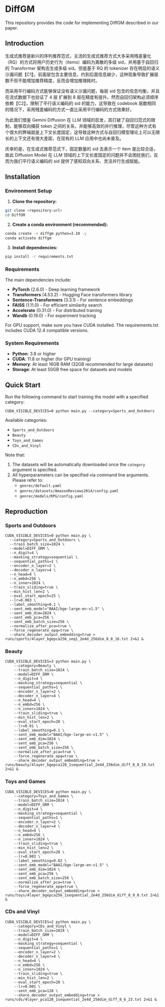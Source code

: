 # DiffGM

This repository provides the code for implementing DiffGM described in our paper.

## Introduction

生成式推荐是新兴的序列推荐范式，主流的生成式推荐方式大多采用残差量化（RQ）的方式将用户历史行为（items）编码为离散的多级 sid，并用基于自回归的 Transformer 架构去生成多级 sid。但是基于 RQ 的 tokenizer 存在明显的语义沙漏问题【C1】，前面层包含主要信息，约到后面信息越少，这种现象导致扩展层数不但不能增加推荐精度，反而会增加推理耗时。

而采用平行编码方式能够保证没有语义沙漏问题，每层 sid 包含的信息均衡，并且在流式数据下也验证了 4 层 扩展到 8 层在精度有提升。然而自回归架构必须顺序依赖【C2】，限制了平行语义编码的 sid 的能力，这导致在 codebook 层数相同的情况下，采用残差编码的方式一直比采用平行编码的方式效果好。

为此我们借鉴 Gemini Diffusion 在 LLM 领域的启发，其打破了自回归范式的限制，能够双向捕获 token 之间的关系，并能够高效的并行推理，尽管这种方式有个很大的弊端就是上下文长度固定，这导致这种方式与自回归模型理论上可以无限长的上下文还有很大差距，在现有的 LLM 应用中也尚未普及。

庆幸的是，在生成式推荐范式下，固定数量的 sid 去表示一个 item 是比较合适，故此 Diffusion Model 在 LLM 领域的上下文长度固定的问题并不会困扰我们，反而为我们平行语义编码的 sid 提供了感知双向关系、灵活并行生成赋能。


## Installation

### Environment Setup

1. **Clone the repository:**
```bash
git clone <repository-url>
cd DiffGM
```

2. **Create a conda environment (recommended):**
```bash
conda create -n diffgm python=3.10 -y
conda activate diffgm
```

3. **Install dependencies:**
```bash
pip install -r requirements.txt
```

### Requirements

The main dependencies include:
- **PyTorch** (2.6.0) - Deep learning framework
- **Transformers** (4.53.2) - Hugging Face transformers library
- **Sentence-Transformers** (3.3.1) - For sentence embeddings
- **FAISS** (1.11.0) - For efficient similarity search
- **Accelerate** (0.31.0) - For distributed training
- **Wandb** (0.19.0) - For experiment tracking

For GPU support, make sure you have CUDA installed. The requirements.txt includes CUDA 12.4 compatible versions.

### System Requirements

- **Python**: 3.8 or higher
- **CUDA**: 11.8 or higher (for GPU training)
- **Memory**: At least 16GB RAM (32GB recommended for large datasets)
- **Storage**: At least 50GB free space for datasets and models

## Quick Start

Run the following command to start training the model with a specified category:

```
CUDA_VISIBLE_DEVICES=0 python main.py --category=Sports_and_Outdoors
```

Available categories:
* `Sports_and_Outdoors`
* `Beauty`
* `Toys_and_Games`
* `CDs_and_Vinyl`

Note that:
1. The datasets will be automatically downloaded once the `category` argument is specified.
2. All hyperparameters can be specified via command line arguments. Please refer to:
    * `genrec/default.yaml`
    * `genrec/datasets/AmazonReviews2014/config.yaml`
    * `genrec/models/RPG/config.yaml`

## Reproduction

### Sports and Outdoors


```
CUDA_VISIBLE_DEVICES=0 python main.py \
  --category=Sports_and_Outdoors \
  --train_batch_size=1024 \
  --model=DIFF_GRM \
  --n_digit=4 \
  --masking_strategy=sequential \
  --sequential_paths=1 \
  --encoder_n_layer=2 \
  --decoder_n_layer=4 \
  --n_head=4 \
  --n_embd=256 \
  --n_inner=1024 \
  --train_sliding=true \
  --min_hist_len=2 \
  --eval_start_epoch=25 \
  --lr=0.003 \
  --label_smoothing=0.1 \
  --sent_emb_model="BAAI/bge-large-en-v1.5" \
  --sent_emb_dim=1024 \
  --sent_emb_pca=256 \
  --sent_emb_batch_size=256 \
  --normalize_after_pca=true \
  --force_regenerate_opq=true \
  --share_decoder_output_embedding=true > runs/sports/4layer_bgepca256_seq1_2e4d_256dim_8_8_16.txt 2>&1 &
```


### Beauty

```
CUDA_VISIBLE_DEVICES=3 python main.py \
    --category=Beauty \
    --train_batch_size=1024 \
    --model=DIFF_GRM \
    --n_digit=4 \
    --masking_strategy=sequential \
    --sequential_paths=1 \
    --encoder_n_layer=2 \
    --decoder_n_layer=4 \
    --n_head=4 \
    --n_embd=256 \
    --n_inner=1024 \
    --train_sliding=true \
    --min_hist_len=2 \
    --eval_start_epoch=20 \
    --lr=0.01 \
    --label_smoothing=0.1 \
    --sent_emb_model="BAAI/bge-large-en-v1.5" \
    --sent_emb_dim=1024 \
    --sent_emb_pca=256 \
    --sent_emb_batch_size=256 \
    --normalize_after_pca=true \
    --force_regenerate_opq=true \
    --share_decoder_output_embedding=true > runs/beauty/4layer_bgepca128_1sequential_2e4d_256dim_diff_8_8_19.txt 2>&1 &
```


### Toys and Games

```
CUDA_VISIBLE_DEVICES=0 python main.py \
    --category=Toys_and_Games \
    --train_batch_size=1024 \
    --model=DIFF_GRM \
    --n_digit=4 \
    --masking_strategy=sequential \
    --sequential_paths=1 \
    --encoder_n_layer=2 \
    --decoder_n_layer=4 \
    --n_head=4 \
    --n_embd=256 \
    --n_inner=1024 \
    --train_sliding=true \
    --min_hist_len=2 \
    --eval_start_epoch=20 \
    --lr=0.003 \
    --label_smoothing=0.02 \
    --sent_emb_model="BAAI/bge-large-en-v1.5" \
    --sent_emb_dim=1024 \
    --sent_emb_pca=256 \
    --sent_emb_batch_size=256 \
    --normalize_after_pca=true \
    --force_regenerate_opq=true \
    --share_decoder_output_embedding=true > runs/toys/4layer_bgepca256_1sequential_2e4d_256dim_diff_8_9_0.txt 2>&1 &
```



### CDs and Vinyl

```
CUDA_VISIBLE_DEVICES=2 python main.py \
    --category=CDs_and_Vinyl \
    --train_batch_size=1024 \
    --model=DIFF_GRM \
    --n_digit=4 \
    --masking_strategy=sequential \
    --sequential_paths=1 \
    --encoder_n_layer=2 \
    --decoder_n_layer=4 \
    --n_head=4 \
    --n_embd=256 \
    --n_inner=1024 \
    --train_sliding=true \
    --min_hist_len=2 \
    --eval_start_epoch=20 \
    --lr=0.001 \
    --sent_emb_pca=128 \
    --share_decoder_output_embedding=true > runs/cds/4layer_pca128_1sequential_2e4d_256dim_diff_8_6_23.txt 2>&1 &
```








